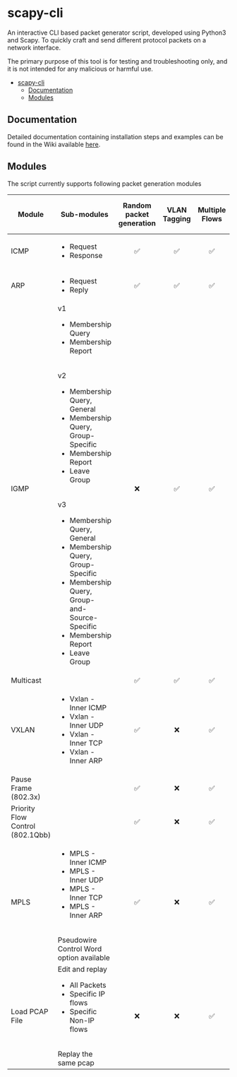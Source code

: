 # scapy-cli

An interactive CLI based packet generator script, developed using Python3 and Scapy. To quickly craft and send different protocol packets on a network interface.

The primary purpose of this tool is for testing and troubleshooting only, and it is not intended for any malicious or harmful use.

- [scapy-cli](#scapy-cli)
  - [Documentation](#documentation)
  - [Modules](#modules)

## Documentation

Detailed documentation containing installation steps and examples can be found in the Wiki available [here](https://github.com/UchihaItachiSama/scapy-cli/wiki).

## Modules

The script currently supports following packet generation modules

| Module | Sub-modules | Random packet</br>generation | VLAN Tagging | Multiple Flows | Class of Service (CoS)</br>marking |
| ------ | ----------- | :-------------------------: | :------------: | :--------------: | :--------------------------: |
| ICMP | <ul><li>Request</li><li>Response</li></ul> | :white_check_mark: | :white_check_mark: | :white_check_mark: | :white_check_mark: |
| ARP | <ul><li>Request</li><li>Reply</li></ul> | :white_check_mark: | :white_check_mark: | :white_check_mark: | :white_check_mark: |
| IGMP | v1<ul><li>Membership Query</li><li>Membership Report</li></ul></br>v2<ul><li>Membership Query, General</li><li>Membership Query, Group-Specific</li><li>Membership Report</li><li>Leave Group</li></ul></br>v3<ul><li>Membership Query, General</li><li>Membership Query, Group-Specific</li><li>Membership Query, Group-and-Source-Specific</li><li>Membership Report</li><li>Leave Group</li></ul> | :x: | :white_check_mark: | :white_check_mark: | :white_check_mark: |
| Multicast |  | :white_check_mark: | :white_check_mark: | :white_check_mark: | :white_check_mark: |
| VXLAN | <ul><li>Vxlan - Inner ICMP</li><li>Vxlan - Inner UDP</li><li>Vxlan - Inner TCP</li><li>Vxlan - Inner ARP</li></ul> | :white_check_mark: | :x: | :white_check_mark: | :x: |
| Pause Frame</br>(802.3x) |  | :white_check_mark: | :x: | :white_check_mark: | :x: |
| Priority Flow Control</br>(802.1Qbb) |  | :white_check_mark: | :x: | :white_check_mark: | :x: |
| MPLS | <ul><li>MPLS - Inner ICMP</li><li>MPLS - Inner UDP</li><li>MPLS - Inner TCP</li><li>MPLS - Inner ARP</li></ul></br>Pseudowire Control Word option available | :white_check_mark: | :x: | :white_check_mark: | :x: |
| Load PCAP File | Edit and replay<ul><li>All Packets</li><li>Specific IP flows</li><li>Specific Non-IP flows</li></ul></br>Replay the same pcap | :x: | :x: | :white_check_mark: | :x: |
